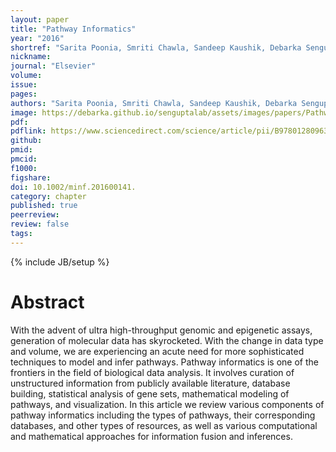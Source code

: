 ```yaml
---
layout: paper
title: "Pathway Informatics"
year: "2016"
shortref: "Sarita Poonia, Smriti Chawla, Sandeep Kaushik, Debarka Sengupta Elsevier 2016"
nickname:
journal: "Elsevier"
volume:
issue:
pages:
authors: "Sarita Poonia, Smriti Chawla, Sandeep Kaushik, Debarka Sengupta 2016"
image: https://debarka.github.io/senguptalab/assets/images/papers/PathwayInformatics.png
pdf:
pdflink: https://www.sciencedirect.com/science/article/pii/B9780128096338202884
github:
pmid:
pmcid:
f1000:
figshare:
doi: 10.1002/minf.201600141.
category: chapter
published: true
peerreview:
review: false
tags:
---
```

{% include JB/setup %}


# Abstract

With the advent of ultra high-throughput genomic and epigenetic assays, generation of molecular data has skyrocketed. With the change in data type and volume, we are experiencing an acute need for more sophisticated techniques to model and infer pathways. Pathway informatics is one of the frontiers in the field of biological data analysis. It involves curation of unstructured information from publicly available literature, database building, statistical analysis of gene sets, mathematical modeling of pathways, and visualization. In this article we review various components of pathway informatics including the types of pathways, their corresponding databases, and other types of resources, as well as various computational and mathematical approaches for information fusion and inferences.
